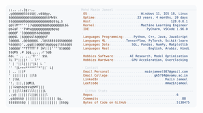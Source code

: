 <picture>
  <source srcset="https://raw.githubusercontent.com/mmazinjameel/mmazinjameel/main/dark_mode.svg?v=1742926427" media="(prefers-color-scheme: dark)">
  <img src="https://raw.githubusercontent.com/mmazinjameel/mmazinjameel/main/light_mode.svg?v=1742926427">
</picture>
